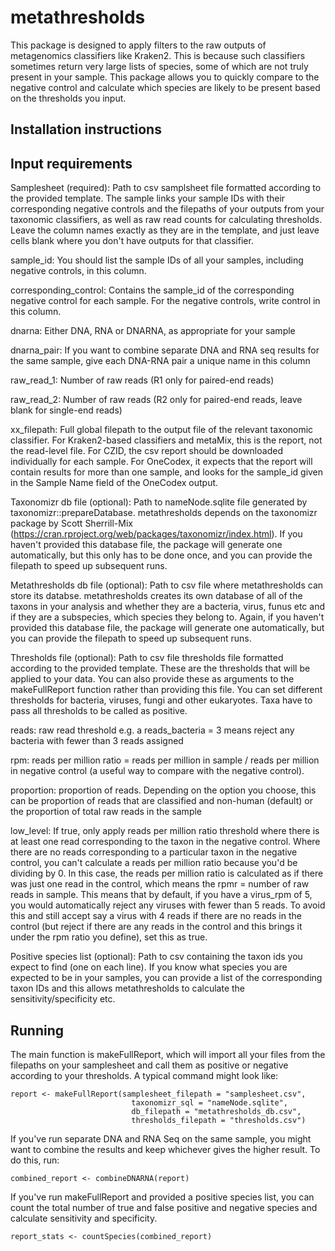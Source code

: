 # metathresholds

This package is designed to apply filters to the raw outputs of metagenomics classifiers like Kraken2. This is because such classifiers sometimes return very large lists of species, some of which are not truly present in your sample. This package allows you to quickly compare to the negative control and calculate which species are likely to be present based on the thresholds you input.

## Installation instructions

## Input requirements

Samplesheet (required): Path to csv samplsheet file formatted according to the provided template. The sample links your sample IDs with their corresponding negative controls and the filepaths of your outputs from your taxonomic classifiers, as well as raw read counts for calculating thresholds. Leave the column names exactly as they are in the template, and just leave cells blank where you don't have outputs for that classifier.

sample_id:  You should list the sample IDs of all your samples, including negative controls, in this column. 

corresponding_control: Contains the sample_id of the corresponding negative control for each sample. For the negative controls, write control in this column.

dnarna: Either DNA, RNA or DNARNA, as appropriate for your sample

dnarna_pair: If you want to combine separate DNA and RNA seq results for the same sample, give each DNA-RNA pair a unique name in this column

raw_read_1: Number of raw reads (R1 only for paired-end reads)

raw_read_2: Number of raw reads (R2 only for paired-end reads, leave blank for single-end reads)

xx_filepath: Full global filepath to the output file of the relevant taxonomic classifier. For Kraken2-based classifiers and metaMix, this is the report, not the read-level file. For CZID, the csv report should be downloaded individually for each sample. For OneCodex, it expects that the report will contain results for more than one sample, and looks for the sample_id given in the Sample Name field of the OneCodex output.

Taxonomizr db file (optional): Path to nameNode.sqlite file generated by taxonomizr::prepareDatabase. metathresholds depends on the taxonomizr package by Scott Sherrill-Mix (https://cran.rproject.org/web/packages/taxonomizr/index.html). If you haven't provided this database file, the package will generate one automatically, but this only has to be done once, and you can provide the filepath to speed up subsequent runs.

Metathresholds db file (optional): Path to csv file where metathresholds can store its databse. metathresholds creates its own database of all of the taxons in your analysis and whether they are a bacteria, virus, funus etc and if they are a subspecies, which species they belong to. Again, if you haven't provided this database file, the package will generate one automatically, but you can provide the filepath to speed up subsequent runs.

Thresholds file (optional): Path to csv file thresholds file formatted according to the provided template. These are the thresholds that will be applied to your data. You can also provide these as arguments to the makeFullReport function rather than providing this file. You can set different thresholds for bacteria, viruses, fungi and other eukaryotes. Taxa have to pass all thresholds to be called as positive.

reads: raw read threshold e.g. a reads_bacteria = 3 means reject any bacteria with fewer than 3 reads assigned

rpm: reads per million ratio = reads per million in sample / reads per million in negative control (a useful way to compare with the negative control).

proportion: proportion of reads. Depending on the option you choose, this can be proportion of reads that are classified and non-human (default) or the proportion of total raw reads in the sample

low_level: If true, only apply reads per million ratio threshold where there is at least one read corresponding to the taxon in the negative control. Where there are no reads corresponding to a particular taxon in the negative control, you can't calculate a reads per million ratio because you'd be dividing by 0. In this case, the reads per million ratio is calculated as if there was just one read in the control, which means the rpmr = number of raw reads in sample. This means that by default, if you have a virus_rpm of 5, you would automatically reject any viruses with fewer than 5 reads. To avoid this and still accept say a virus with 4 reads if there are no reads in the control (but reject if there are any reads in the control and this brings it under the rpm ratio you define), set this as true.

Positive species list (optional): Path to csv containing the taxon ids you expect to find (one on each line). If you know what species you are expected to be in your samples, you can provide a list of the corresponding taxon IDs and this allows metathresholds to calculate the sensitivity/specificity etc.

## Running
The main function is makeFullReport, which will import all your files from the filepaths on your samplesheet and call them as positive or negative according to your thresholds. A typical command might look like:
```
report <- makeFullReport(samplesheet_filepath = "samplesheet.csv",
                           taxonomizr_sql = "nameNode.sqlite",
                           db_filepath = "metathresholds_db.csv",
                           thresholds_filepath = "thresholds.csv")
```
If you've run separate DNA and RNA Seq on the same sample, you might want to combine the results and keep whichever gives the higher result. To do this, run:
```
combined_report <- combineDNARNA(report)
```
If you've run makeFullReport and provided a positive species list, you can count the total number of true and false positive and negative species and calculate sensitivity and specificity.
```
report_stats <- countSpecies(combined_report)
```
